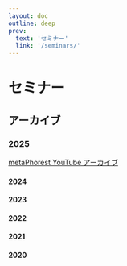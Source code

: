 ```yaml
---
layout: doc
outline: deep
prev:
  text: 'セミナー'
  link: '/seminars/'
---
```


# セミナー


<Event
  header = "113th metaPhorest Seminar by 今宿未悠 Mew Imashuku & 松村寛季 Tomoki Matsumura"
  date = "2025年11月7日（金）19:00 @Waseda TWIns"
  link = "/seminars/113"
  image = "/seminars/113/113.jpg"
/>

## アーカイブ

### 2025

[metaPhorest YouTube アーカイブ](https://www.youtube.com/channel/UCQJQ3ni1ug5oWOnTqxEujzw)

<Event
  header = "112th metaPhorest Seminar by Kate Scardifield: (Bio)mattering by design"
  date = "2025年10月24日（金）19:00 @Waseda TWIns"
  link = "/seminars/112"
  image = "/seminars/112/112.png"
/>

<Event
  header = "111th metaPhorest Seminar: BCL/ゲオアグトレメル & Henry Tan"
  date = "2025年10月17日（金）19:00 (オンライン)"
  link = "/seminars/111"
  image = "/seminars/111/111_preview.jpg"
/>

<Event
  header = "110th metaPhorest Seminar by Domenica Landin (online only:オンライン開催）"
  date = "2025年6月17日（水）19:00 @zoom"
  link = "/seminars/110"
  image = "/seminars/110/110.png"
/>

<Event
  header = "109th metaPhorest Seminar by 長谷川紫穂"
  date = "2025年6月17日（水）19:00 @Waseda TWIns"
  link = "/seminars/109"
  image = "/seminars/109/109.png"
/>

<Event
  header = "108th metaPhorest Seminar by Yuning Chen"
  date = "2025年4月23日（水）19:00 @Waseda TWIns"
  link = "/seminars/108"
  image = "/seminars/108/108.png"
/>

<Event
  header = "107th metaPhorest Seminar by 古山寧々 Nene Koyama"
  date = "2025年4月11日（金）19:00 @Waseda TWIns"
  link = "/seminars/107"
  image = "/seminars/107/107.png"
/>

<Event
  header = "106th metaPhorest Seminar by Dr.Perig Pitrou"
  date = "2025年1月28日（火）19:00 @Waseda TWIns"
  link = "/seminars/106"
  image = "/seminars/106/106_preview.jpg"
/>

<Event
  header = "105th metaPhorest Seminar: 血と汗と涙の結晶 by BioClub"
  date = "2025年1月28日（火）19:00 @BioClub Tokyo"
  link = "/seminars/105"
  image = "/seminars/105/105_preview.jpg"
/>

<Event
  header = "104th metaPhorest Seminar: 塚本隆大 + 斎藤帆奈"
  date = "2025年1月10日（金）19:00 @Waseda TWIns"
  link = "/seminars/104"
  image = "/seminars/104/104_preview.jpg"
/>

#### 2024

<Event
  header = "103rd metaPhorest Seminar: 松永亮太 + AKI INOMATA"
  date = "2024年12月20日（金）19:00 @Waseda TWIns"
  link = "/seminars/103"
  image = "/seminars/103/103_preview.jpg"
/>

<Event
  header = "102nd metaPhorest Seminar: 石橋友也＋菅野創"
  date = "2024年12月6日（金）19:00 @Waseda TWIns"
  link = "/seminars/102"
  image = "/seminars/102/102_preview.jpg"
/>

<Event
  header = "101st metaPhorest Seminar: 四方幸子"
  date = "2024年11月29日（金）19:00 @Waseda TWIns"
  link = "/seminars/101"
  image = "/seminars/101/101_preview.jpg"
/>

<Event
  header = "100th metaPhorest Seminar: 古澤輝由 + Mio Iizawa/切江志龍"
  date = "2024年11月22日（金）19:00 @Waseda TWIns"
  link = "/seminars/100"
  image = "/seminars/100/100_preview.jpg"
/>

<Event
  header = "99th metaPhorest Seminar: 植村和俊＋中橋侑里"
  date = "2024年11月8日（金）19:00 @Waseda TWIns"
  link = "/seminars/099"
  image = "/seminars/099/099_preview.jpg"
/>

<Event
  header = "98th metaPhorest Seminar: '古代の知性で記憶を紡ぐ' with 福原志保 & Awu Chen'"
  date = "October 25th, 2024 (Friday) 19:00 @Waseda TWIns & online"
  link = "/seminars/098"
  image = "/seminars/098/098_preview.jpg"
/>

<Event
  header = "97th metaPhorest Seminar: BCL/ゲオアグトレメル & 桜木真理子"
  date = "2024年10月18日（金）19:00 (オンライン)"
  link = "/seminars/097"
  image = "/seminars/097/097_preview_landscape.jpg"
/>

<Event
  header = "96th metaPhorest Seminar: 松村寛季＋秋建太郎"
  date = "2024年10月11日（金）19:00 @Waseda TWIns"
  link = "/seminars/096"
  image = "/seminars/096/096_preview.jpg"
/>

<Event
  header = "95th metaPhorest Seminar: Dr. Ionat Zurr"
  date = "2024年9月23日（月・祝）16:30-18:30 @Waseda TWIns"
  title = "“Ectogenic Desires – from cultures to labour”"
  link = "/seminars/095"
  image = "/seminars/095/Ionat_Sept_2024_preview.jpg"
/>

#### 2023

#### 2022

#### 2021

#### 2020

